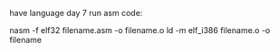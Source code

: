 have language day 7
run asm code:

nasm -f elf32 filename.asm -o filename.o
ld -m elf_i386 filename.o -o filename